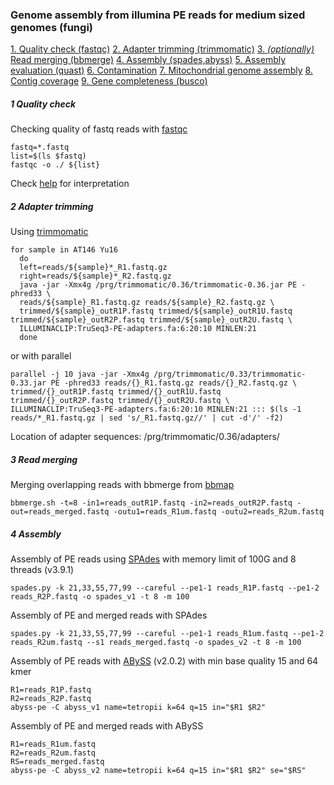 ### Genome assembly from illumina PE reads for medium sized genomes (fungi)

[1. Quality check (fastqc)](#1-Quality-check) 
[2. Adapter trimming (trimmomatic)](#2-Adapter-trimming) 
[3. *(optionally)* Read merging (bbmerge)](#3-Read-merging) 
[4. Assembly (spades,abyss)](#4-Assembly) 
[5. Assembly evaluation (quast)](#5-Assembly-evaluation) 
[6. Contamination](#6-contamination) 
[7. Mitochondrial genome assembly](#7-mitochondrial-genome-assembly) 
[8. Contig coverage](#8-contig-coverage) 
[9. Gene completeness (busco)](#9-gene-completeness) 


##### 1 Quality check

Checking quality of fastq reads with [fastqc](https://www.bioinformatics.babraham.ac.uk/projects/fastqc/)

```
fastq=*.fastq
list=$(ls $fastq)
fastqc -o ./ ${list}
```
Check [help](https://www.bioinformatics.babraham.ac.uk/projects/fastqc/Help/3%20Analysis%20Modules/) for interpretation

##### 2 Adapter trimming

Using [trimmomatic](http://www.usadellab.org/cms/uploads/supplementary/Trimmomatic/TrimmomaticManual_V0.32.pdf)

```
for sample in AT146 Yu16
  do
  left=reads/${sample}*_R1.fastq.gz
  right=reads/${sample}*_R2.fastq.gz
  java -jar -Xmx4g /prg/trimmomatic/0.36/trimmomatic-0.36.jar PE -phred33 \
  reads/${sample}_R1.fastq.gz reads/${sample}_R2.fastq.gz \
  trimmed/${sample}_outR1P.fastq trimmed/${sample}_outR1U.fastq trimmed/${sample}_outR2P.fastq trimmed/${sample}_outR2U.fastq \
  ILLUMINACLIP:TruSeq3-PE-adapters.fa:6:20:10 MINLEN:21
  done
```

or with parallel
```
parallel -j 10 java -jar -Xmx4g /prg/trimmomatic/0.33/trimmomatic-0.33.jar PE -phred33 reads/{}_R1.fastq.gz reads/{}_R2.fastq.gz \
trimmed/{}_outR1P.fastq trimmed/{}_outR1U.fastq trimmed/{}_outR2P.fastq trimmed/{}_outR2U.fastq \
ILLUMINACLIP:TruSeq3-PE-adapters.fa:6:20:10 MINLEN:21 ::: $(ls -1 reads/*_R1.fastq.gz | sed 's/_R1.fastq.gz//' | cut -d'/' -f2)
```

Location of adapter sequences: /prg/trimmomatic/0.36/adapters/

##### 3 Read merging

Merging overlapping reads with bbmerge from [bbmap](https://github.com/BioInfoTools/BBMap)
```
bbmerge.sh -t=8 -in1=reads_outR1P.fastq -in2=reads_outR2P.fastq -out=reads_merged.fastq -outu1=reads_R1um.fastq -outu2=reads_R2um.fastq
```

##### 4 Assembly

Assembly of PE reads using [SPAdes](https://github.com/ablab/spades) with memory limit of 100G and 8 threads (v3.9.1)
```
spades.py -k 21,33,55,77,99 --careful --pe1-1 reads_R1P.fastq --pe1-2 reads_R2P.fastq -o spades_v1 -t 8 -m 100
```
Assembly of PE and merged reads with SPAdes
```
spades.py -k 21,33,55,77,99 --careful --pe1-1 reads_R1um.fastq --pe1-2 reads_R2um.fastq --s1 reads_merged.fastq -o spades_v2 -t 8 -m 100
```
Assembly of PE reads with [ABySS](https://github.com/bcgsc/abyss) (v2.0.2) with min base quality 15 and 64 kmer
```
R1=reads_R1P.fastq
R2=reads_R2P.fastq
abyss-pe -C abyss_v1 name=tetropii k=64 q=15 in="$R1 $R2"
```
Assembly of PE and merged reads with ABySS
```
R1=reads_R1um.fastq
R2=reads_R2um.fastq
RS=reads_merged.fastq
abyss-pe -C abyss_v2 name=tetropii k=64 q=15 in="$R1 $R2" se="$RS"
```

